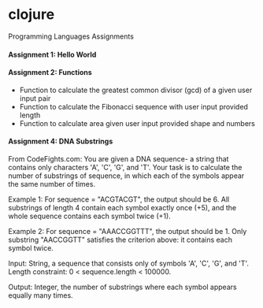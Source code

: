 # clojure
Programming Languages Assignments

<h4>Assignment 1: Hello World</h4>

<h4>Assignment 2: Functions</h4>
<ul><li>Function to calculate the greatest common divisor (gcd) of a given user input pair</li>
<li>Function to calculate the Fibonacci sequence with user input provided length</li>
<li>Function to calculate area given user input provided shape and numbers</ul>

<h4>Assignment 4: DNA Substrings</h4>
From CodeFights.com: You are given a DNA sequence- a string that contains only characters 'A', 'C', 'G', and 'T'. Your task is to calculate the number of substrings of sequence, in which each of the symbols appear the same number of times.

Example 1: For sequence = "ACGTACGT", the output should be 6. All substrings of length 4 contain each symbol exactly once (+5), and the whole sequence contains each symbol twice (+1).

Example 2: For sequence = "AAACCGGTTT", the output should be 1. Only substring "AACCGGTT" satisfies the criterion above: it contains each symbol twice.

Input: String, a sequence that consists only of symbols 'A', 'C', 'G', and 'T'. Length constraint: 0 < sequence.length < 100000.

Output: Integer, the number of substrings where each symbol appears equally many times.
